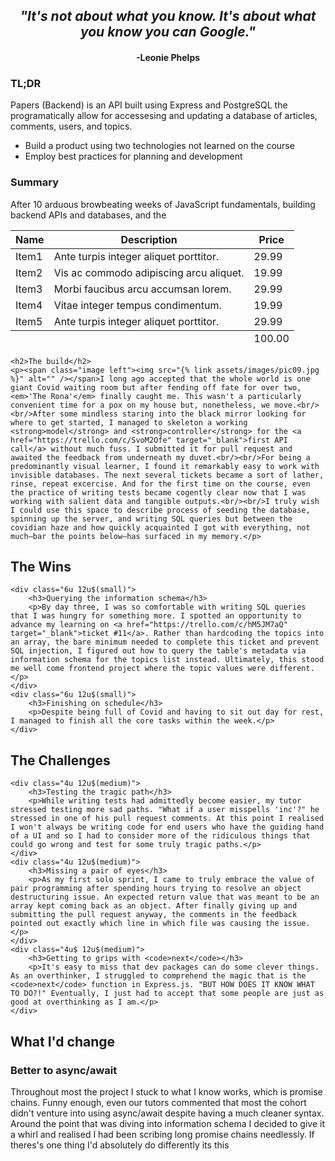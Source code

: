 <div class="row">
	<div class="6u 12u$(small)">
		<div style="text-align: center">
			<h2><em>"It's not about what you know. It's about what you know you can Google."</em></h2>
			<h4>-Leonie Phelps</h4>
		</div>
		<h3>TL;DR</h3>
		<p>Papers (Backend) is an API built using Express and PostgreSQL the programatically allow for accessesing and updating a database of articles, comments, users, and topics.</h3>
			<ul>
				<li>Build a product using two technologies not learned on the course</li>
				<li>Employ best practices for planning and development </li>
			</ul>
		<h3>Summary</h3>
		<p>After 10 arduous browbeating weeks of JavaScript fundamentals, building backend APIs and databases, and the  </p>
	</div>
	<div class="6u$ 12u$(small)">
		<div class="table-wrapper">
			<table>
				<thead>
					<tr>
						<th>Name</th>
						<th>Description</th>
						<th>Price</th>
					</tr>
				</thead>
				<tbody>
					<tr>
						<td>Item1</td>
						<td>Ante turpis integer aliquet porttitor.</td>
						<td>29.99</td>
					</tr>
					<tr>
						<td>Item2</td>
						<td>Vis ac commodo adipiscing arcu aliquet.</td>
						<td>19.99</td>
					</tr>
					<tr>
						<td>Item3</td>
						<td> Morbi faucibus arcu accumsan lorem.</td>
						<td>29.99</td>
					</tr>
					<tr>
						<td>Item4</td>
						<td>Vitae integer tempus condimentum.</td>
						<td>19.99</td>
					</tr>
					<tr>
						<td>Item5</td>
						<td>Ante turpis integer aliquet porttitor.</td>
						<td>29.99</td>
					</tr>
				</tbody>
				<tfoot>
					<tr>
						<td colspan="2"></td>
						<td>100.00</td>
					</tr>
				</tfoot>
			</table>
		</div>
	</div>
</div>

	<h2>The build</h2>
	<p><span class="image left"><img src="{% link assets/images/pic09.jpg %}" alt="" /></span>I long ago accepted that the whole world is one giant Covid waiting room but after fending off fate for over two, <em>'The Rona'</em> finally caught me. This wasn't a particularly convenient time for a pox on my house but, nonetheless, we move.<br/><br/>After some mindless staring into the black mirror looking for  where to get started, I managed to skeleton a working <strong>model</strong> and <strong>controller</strong> for the <a href="https://trello.com/c/SvoM2Ofe" target="_blank">first API call</a> without much fuss. I submitted it for pull request and awaited the feedback from underneath my duvet.<br/><br/>For being a predominantly visual learner, I found it remarkably easy to work with invisible databases. The next several tickets became a sort of lather, rinse, repeat excercise. And for the first time on the course, even the practice of writing tests became cogently clear now that I was working with salient data and tangible outputs.<br/><br/>I truly wish I could use this space to describe process of seeding the database, spinning up the server, and writing SQL queries but between the covidian haze and how quickly acquainted I got with everything, not much—bar the points below—has surfaced in my memory.</p>

<h2 id="elements">The Wins</h2>
	<div class="row">
	
	<div class="6u 12u$(small)">
		<h3>Querying the information schema</h3>
		<p>By day three, I was so comfortable with writing SQL queries that I was hungry for something more. I spotted an opportunity to advance my learning on <a href="https://trello.com/c/hM5JM7aQ" target="_blank">ticket #11</a>. Rather than hardcoding the topics into an array, the bare minimum needed to complete this ticket and prevent SQL injection, I figured out how to query the table's metadata via information schema for the topics list instead. Ultimately, this stood me well come frontend project where the topic values were different.</p>
	</div>
	<div class="6u 12u$(small)">
		<h3>Finishing on schedule</h3>
		<p>Despite being full of Covid and having to sit out day for rest, I managed to finish all the core tasks within the week.</p>
	</div>
</div>
	<h2 id="elements">The Challenges</h2>
	<div class="row">
	
	<div class="4u 12u$(medium)">
		<h3>Testing the tragic path</h3>
		<p>While writing tests had admittedly become easier, my tutor stressed testing more sad paths. "What if a user misspells 'inc'?" he stressed in one of his pull request comments. At this point I realised I won't always be writing code for end users who have the guiding hand of a UI and so I had to consider more of the ridiculous things that could go wrong and test for some truly tragic paths.</p>
	</div>
	<div class="4u 12u$(medium)">
		<h3>Missing a pair of eyes</h3>
		<p>As my first solo sprint, I came to truly embrace the value of pair programming after spending hours trying to resolve an object destructuring issue. An expected return value that was meant to be an array kept coming back as an object. After finally giving up and submitting the pull request anyway, the comments in the feedback pointed out exactly which line in which file was causing the issue.     </p>
	</div>
	<div class="4u$ 12u$(medium)">
		<h3>Getting to grips with <code>next</code></h3>
		<p>It's easy to miss that dev packages can do some clever things. As an overthinker, I struggled to comprehend the magic that is the <code>next</code> function in Express.js. "BUT HOW DOES IT KNOW WHAT TO DO?!" Eventually, I just had to accept that some people are just as good at overthinking as I am.</p>
	</div>
</div>
<h2 id="elements">What I'd change</h2>
		<h3>Better to async/await</h3>
		<p>Throughout most the project I stuck to what I know works, which is promise chains. Funny enough, even our tutors commented that most the cohort didn't venture into using async/await despite having a much cleaner syntax. Around the point that was diving into information schema I decided to give it a whirl and realised I had been scribing long promise chains needlessly. If theres's one thing I'd absolutely do differently its this</p>



</div>
</section>

</div>
